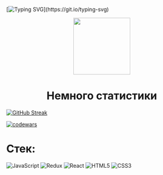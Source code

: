 
 
 [![Typing SVG](https://readme-typing-svg.herokuapp.com?size=35&width=800&lines=%D0%9F%D1%80%D0%B8%D0%B2%D0%B5%D1%82!+%D0%AF+%D0%BD%D0%B0%D1%87%D0%B8%D0%BD%D0%B0%D1%8E%D1%89%D0%B8%D0%B9+front-end+%D1%80%D0%B0%D0%B7%D1%80%D0%B0%D0%B1%D0%BE%D1%82%D1%87%D0%B8%D0%BA.)](https://git.io/typing-svg)
 <p align="center">
  <img align="center" src="https://c.tenor.com/kq-3WlvkAAAAAAAi/praise-the-sun-dark-souls.gif" height="150" />
  </p>
<h1 align="center"> Немного статистики </h1>


[![GitHub Streak](https://github-readme-streak-stats.herokuapp.com/?user=Voroglex)](https://git.io/streak-stats)
          
[![codewars](https://www.codewars.com/users/username/badges/small)](https://www.codewars.com/users/Voroglex)

<h1> Стек: </h1>

![JavaScript](https://img.shields.io/badge/javascript-%23323330.svg?style=for-the-badge&logo=javascript&logoColor=%23F7DF1E)
![Redux](https://img.shields.io/badge/redux-%23593d88.svg?style=for-the-badge&logo=redux&logoColor=white)
![React](https://img.shields.io/badge/react-%2320232a.svg?style=for-the-badge&logo=react&logoColor=%2361DAFB)
![HTML5](https://img.shields.io/badge/html5-%23E34F26.svg?style=for-the-badge&logo=html5&logoColor=white)
![CSS3](https://img.shields.io/badge/css3-%231572B6.svg?style=for-the-badge&logo=css3&logoColor=white)
